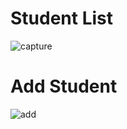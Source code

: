 # Student List
![capture](https://user-images.githubusercontent.com/26745548/37903287-1c020eea-3119-11e8-9176-4fe110dc3895.JPG)
# Add Student
![add](https://user-images.githubusercontent.com/26745548/37903288-1c494940-3119-11e8-9e9a-6f8ea1dd5afb.JPG)
